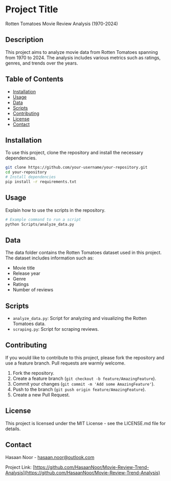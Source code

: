 # Project Title

Rotten Tomatoes Movie Review Analysis (1970-2024)

## Description

This project aims to analyze movie data from Rotten Tomatoes spanning from 1970 to 2024. The analysis includes various metrics such as ratings, genres, and trends over the years.

## Table of Contents

- [Installation](#installation)
- [Usage](#usage)
- [Data](#data)
- [Scripts](#scripts)
- [Contributing](#contributing)
- [License](#license)
- [Contact](#contact)

## Installation

To use this project, clone the repository and install the necessary dependencies.

```bash
git clone https://github.com/your-username/your-repository.git
cd your-repository
# Install dependencies
pip install -r requirements.txt
```

## Usage

Explain how to use the scripts in the repository.

```bash
# Example command to run a script
python Scripts/analyze_data.py
```

## Data

The data folder contains the Rotten Tomatoes dataset used in this project. The dataset includes information such as:

- Movie title
- Release year
- Genre
- Ratings
- Number of reviews

## Scripts

- `analyze_data.py`: Script for analyzing and visualizing the Rotten Tomatoes data.
- `scraping.py`: Script for scraping reviews.

## Contributing

If you would like to contribute to this project, please fork the repository and use a feature branch. Pull requests are warmly welcome.

1. Fork the repository.
2. Create a feature branch (`git checkout -b feature/AmazingFeature`).
3. Commit your changes (`git commit -m 'Add some AmazingFeature'`).
4. Push to the branch (`git push origin feature/AmazingFeature`).
5. Create a new Pull Request.

## License

This project is licensed under the MIT License - see the LICENSE.md file for details.

## Contact

Hasaan Noor - [hasaan.noor@outlook.com](mailto:hasaan.noor@outlook.com)

Project Link: [https://github.com/HasaanNoor/Movie-Review-Trend-Analysis](https://github.com/HasaanNoor/Movie-Review-Trend-Analysis)
